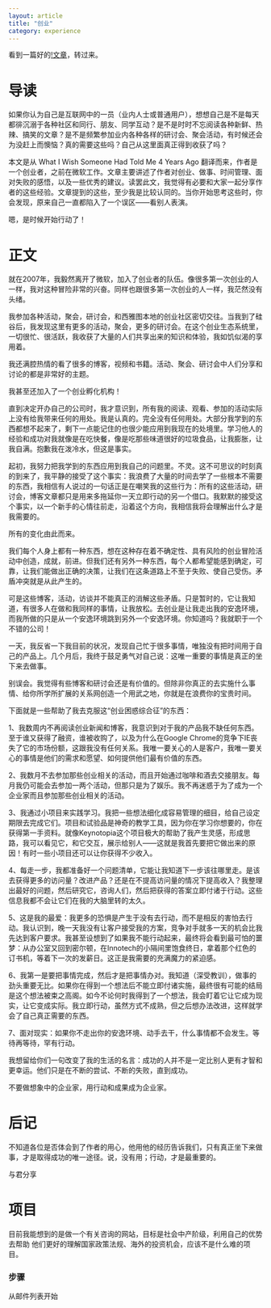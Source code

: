 ```yaml
---
layout: article
title: "创业"
category: experience
---
```

看到一篇好的[!文章](http://www.cnblogs.com/youxin/archive/2011/11/06/2238535.html)，转过来。
# 导读

如果你认为自己是互联网中的一员（业内人士或普通用户），想想自己是不是每天都徘沉溺于各种社区和同行、朋友、同学互动？是不是时时不忘阅读各种新鲜、热辣、搞笑的文章？是不是频繁参加业内各种各样的研讨会、聚会活动，有时候还会为没赶上而懊恼？真的需要这些吗？自己从这里面真正得到收获了吗？

本文是从 What I Wish Someone Had Told Me 4 Years Ago 翻译而来，作者是一个创业者，之前在微软工作。文章主要讲述了作者对创业、做事、时间管理、面对失败的感悟，以及一些优秀的建议。读罢此文，我觉得有必要和大家一起分享作者的这些经验。文章提到的这些，至少我是比较认同的。当你开始思考这些时，你会发现，原来自己一直都陷入了一个误区——看别人表演。

嗯，是时候开始行动了！

# 正文

就在2007年，我毅然离开了微软，加入了创业者的队伍。像很多第一次创业的人一样，我对这种冒险非常的兴奋。同样也跟很多第一次创业的人一样，我茫然没有头绪。

我参加各种活动，聚会，研讨会，和西雅图本地的创业社区密切交往。当我到了硅谷后，我发现这里有更多的活动，聚会，更多的研讨会。在这个创业生态系统里，一切很忙、很活跃，我收获了大量的人们共享出来的知识和体验，我如饥似渴的享用着。

我还满腔热情的看了很多的博客，视频和书籍。活动、聚会、研讨会中人们分享和讨论的都是非常好的主题。

我甚至还加入了一个创业孵化机构！

直到决定开办自己的公司时，我才意识到，所有我的阅读、观看、参加的活动实际上没有给我带来任何的用处。我是认真的。完全没有任何用处。大部分我学到的东西都想不起来了，剩下一点能记住的也很少能应用到我现在的处境里。学习他人的经验和成功对我就像是在吃快餐，像是吃那些味道很好的垃圾食品，让我膨胀，让我自满。抱歉我在泼冷水，但这是事实。

起初，我努力把我学到的东西应用到我自己的问题里。不灵。这不可思议的时刻真的到来了，我平静的接受了这个事实：我浪费了大量的时间去学了一些根本不需要的东西，我相信有人说过的一句话正是在嘲笑我的这些行为：所有的这些活动，研讨会，博客文章都只是用来多拖延你一天立即行动的另一个借口。我默默的接受这个事实，以一个新手的心情往前走，沿着这个方向，我相信我将会理解出什么才是我需要的。

所有的变化由此而来。

我们每个人身上都有一种东西，想在这种存在着不确定性、具有风险的创业冒险活动中创造，成就，前进。但我们还有另外一种东西，每个人都希望能感到确定，可靠，让我们能做出正确的决策，让我们在这条道路上不至于失败、使自己受伤。矛盾冲突就是从此产生的。

可是这些博客，活动，访谈并不能真正的消解这些矛盾。只是暂时的，它让我知道，有很多人在做和我同样的事情，让我放松。去创业是让我走出我的安逸环境，而我所做的只是从一个安逸环境跳到另外一个安逸环境。你知道吗？我就职于一个不错的公司！

一天，我反省一下我目前的状况，发现自己忙于很多事情，唯独没有把时间用于自己的产品上。几个月后，我终于鼓足勇气对自己说：这唯一重要的事情是真正的坐下来去做事。

别误会。我觉得有些博客和研讨会还是有价值的。但除非你真正的去实施什么事情、给你所学所扩展的关系网创造一个用武之地，你就是在浪费你的宝贵时间。

下面就是一些帮助了我去克服这“创业困惑综合征”的东西：

1、我数周内不再阅读创业新闻和博客，我意识到对于我的产品我不缺任何东西。至于谁又获得了融资，谁被收购了，以及为什么在Google Chrome的竞争下IE丧失了它的市场份额，这跟我没有任何关系。我唯一要关心的人是客户，我唯一要关心的事情是他们的需求和愿望、如何提供他们最有价值的东西。

2、我数月不去参加那些创业相关的活动，而且开始通过咖啡和酒去交接朋友。每月我仍可能会去参加一两个活动，但那只是为了娱乐。我不再迷惑于为了成为一个企业家而且参加那些创业相关的活动。

3、我通过小项目来实践学习。我把一些想法细化成容易管理的细目，给自己设定期限去完成它们。项目和试验品是神奇的教学工具，因为你在学习你想要的，你在获得第一手资料。就像Keynotopia这个项目极大的帮助了我产生灵感，形成思路，我可以看见它，和它交互，展示给别人——这就是我首先要把它做出来的原因！有时一些小项目还可以让你获得不少收入。

4、每走一步，我都准备好一个问题清单，它能让我知道下一步该往哪里走。是该去获得更多的访问量？改进产品？还是在不提高访问量的情况下提高收入？我整理出最好的问题，然后研究它，咨询人们，然后把获得的答案立即付诸于行动。这些信息我都不会让它们在我的大脑里转的太久。

5、这是我的最爱：我更多的恐惧是产生于没有去行动，而不是相反的害怕去行动。我认识到，晚一天我没有让客户接受我的方案，竞争对手就多一天的机会比我先达到客户要求。我甚至设想到了如果我不能行动起来，最终将会看到最可怕的噩梦：从办公室又回到密尔顿，在Innotech的小隔间里饱食终日，拿着那个红色的订书机，等着下一次的发薪日。这正是我需要的充满魔力的紧迫感。

6、我第一是要把事情完成，然后才是把事情办对。我知道（深受教训），做事的劲头重要无比。如果你在得到一个想法后不能立即付诸实施，最终很有可能的结局是这个想法被束之高阁。如今不论何时我得到了一个想法，我会盯着它让它成为现实，让它变成实际。我立即行动，虽然方式不成熟，但之后想办法改进，这样就学会了自己真正需要的东西。

7、面对现实：如果你不走出你的安逸环境、动手去干，什么事情都不会发生。等待再等待，罕有行动。

我想留给你们一句改变了我的生活的名言：成功的人并不是一定比别人更有才智和更幸运。他们只是在不断的尝试、不断的失败，直到成功。

不要做想象中的企业家，用行动和成果成为企业家。

# 后记

不知道各位是否体会到了作者的用心，他用他的经历告诉我们，只有真正坐下来做事，才是取得成功的唯一途径。说，没有用；行动，才是最重要的。

与君分享

# 项目

目前我能想到的是做一个有关咨询的网站，目标是社会中产阶级，利用自己的优势去帮助
他们更好的理解国家政策法规、海外的投资机会，应该不是什么难的项目。

### 步骤
从邮件列表开始
